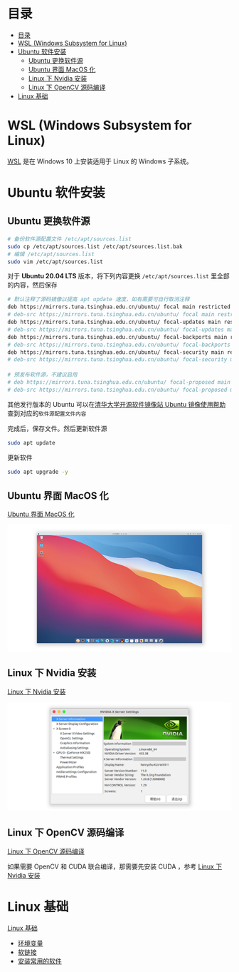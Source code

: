 # 目录
- [目录](#目录)
- [WSL (Windows Subsystem for Linux)](#wsl-windows-subsystem-for-linux)
- [Ubuntu 软件安装](#ubuntu-软件安装)
  - [Ubuntu 更换软件源](#ubuntu-更换软件源)
  - [Ubuntu 界面 MacOS 化](#ubuntu-界面-macos-化)
  - [Linux 下 Nvidia 安装](#linux-下-nvidia-安装)
  - [Linux 下 OpenCV 源码编译](#linux-下-opencv-源码编译)
- [Linux 基础](#linux-基础)

# WSL (Windows Subsystem for Linux)
[WSL](docs/install/wsl2/wsl2.md) 是在 Windows 10 上安装适用于 Linux 的 Windows 子系统。


# Ubuntu 软件安装
## Ubuntu 更换软件源
```bash
# 备份软件源配置文件 /etc/apt/sources.list
sudo cp /etc/apt/sources.list /etc/apt/sources.list.bak
# 编辑 /etc/apt/sources.list
sudo vim /etc/apt/sources.list
```

对于 **Ubuntu 20.04 LTS** 版本，将下列内容更换 `/etc/apt/sources.list` 里全部的内容，然后保存
```bash
# 默认注释了源码镜像以提高 apt update 速度，如有需要可自行取消注释
deb https://mirrors.tuna.tsinghua.edu.cn/ubuntu/ focal main restricted universe multiverse
# deb-src https://mirrors.tuna.tsinghua.edu.cn/ubuntu/ focal main restricted universe multiverse
deb https://mirrors.tuna.tsinghua.edu.cn/ubuntu/ focal-updates main restricted universe multiverse
# deb-src https://mirrors.tuna.tsinghua.edu.cn/ubuntu/ focal-updates main restricted universe multiverse
deb https://mirrors.tuna.tsinghua.edu.cn/ubuntu/ focal-backports main restricted universe multiverse
# deb-src https://mirrors.tuna.tsinghua.edu.cn/ubuntu/ focal-backports main restricted universe multiverse
deb https://mirrors.tuna.tsinghua.edu.cn/ubuntu/ focal-security main restricted universe multiverse
# deb-src https://mirrors.tuna.tsinghua.edu.cn/ubuntu/ focal-security main restricted universe multiverse

# 预发布软件源，不建议启用
# deb https://mirrors.tuna.tsinghua.edu.cn/ubuntu/ focal-proposed main restricted universe multiverse
# deb-src https://mirrors.tuna.tsinghua.edu.cn/ubuntu/ focal-proposed main restricted universe multiverse
```

其他发行版本的 Ubuntu 可以在[清华大学开源软件镜像站 Ubuntu 镜像使用帮助](https://mirror.tuna.tsinghua.edu.cn/help/ubuntu/) 查到对应的`软件源配置文件内容`

完成后，保存文件。然后更新软件源
```bash
sudo apt update
```
更新软件
```bash
sudo apt upgrade -y
```

## Ubuntu 界面 MacOS 化
[Ubuntu 界面 MacOS 化](docs/install/desktop-MacOS/desktop-MacOS.md)

![最终效果](docs/install/desktop-MacOS/img/finalDesktop-aft.png)


## Linux 下 Nvidia 安装
[Linux 下 Nvidia 安装](docs/install/nvidia/nvidia.md)

![Nvidia 驱动](docs/install/nvidia/img/nvidia-settings-gpu-aft.png)

## Linux 下 OpenCV 源码编译
[Linux 下 OpenCV 源码编译](docs/install/opencv/opencv.md)

如果需要 OpenCV 和 CUDA 联合编译，那需要先安装 CUDA ，参考 [Linux 下 Nvidia 安装](#linux-下-nvidia-安装)


# Linux 基础
[Linux 基础](docs/basic/basic.md)

- [环境变量](docs/basic/basic.md#环境变量)
- [软链接](docs/basic/basic.md#软链接)
- [安装常用的软件](docs/basic/basic.md#安装常用的软件)

